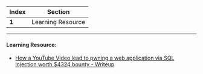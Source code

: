 Index | Section
---   | ---
**1** | Learning Resource

---

#### Learning Resource:

* [How a YouTube Video lead to pwning a web application via SQL Injection worth $4324 bounty - Writeup](https://medium.com/@k4k4r07/how-a-youtube-video-lead-to-pwning-a-web-application-via-sql-injection-worth-4324-bounty-285f0a9b9f6c)
